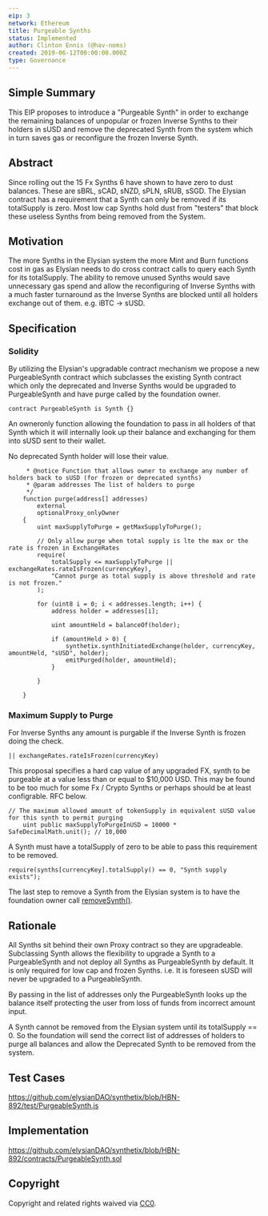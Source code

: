 ```yaml
---
eip: 3
network: Ethereum
title: Purgeable Synths
status: Implemented
author: Clinton Ennis (@hav-noms)
created: 2019-06-12T00:00:00.000Z
type: Governance
---
```


<!--You can leave these HTML comments in your merged EIP and delete the visible duplicate text guides, they will not appear and may be helpful to refer to if you edit it again. This is the suggested template for new EIPs. Note that an EIP number will be assigned by an editor. When opening a pull request to submit your EIP, please use an abbreviated title in the filename, `eip-draft_title_abbrev.md`. The title should be 44 characters or less.-->

## Simple Summary

<!--"If you can't explain it simply, you don't understand it well enough." Provide a simplified and layman-accessible explanation of the EIP.-->

This EIP proposes to introduce a "Purgeable Synth" in order to exchange the remaining balances of unpopular or frozen Inverse Synths to their holders in sUSD and remove the deprecated Synth from the system which in turn saves gas or reconfigure the frozen Inverse Synth.

## Abstract

<!--A short (~200 word) description of the technical issue being addressed.-->

Since rolling out the 15 Fx Synths 6 have shown to have zero to dust balances. These are sBRL, sCAD, sNZD, sPLN, sRUB, sSGD. The Elysian contract has a requirement that a Synth can only be removed if its totalSupply is zero. Most low cap Synths hold dust from "testers" that block these useless Synths from being removed from the System.

## Motivation

<!--The motivation is critical for EIPs that want to change Elysian. It should clearly explain why the existing protocol specification is inadequate to address the problem that the EIP solves. EIP submissions without sufficient motivation may be rejected outright.-->

The more Synths in the Elysian system the more Mint and Burn functions cost in gas as Elysian needs to do cross contract calls to query each Synth for its totalSupply.
The ability to remove unused Synths would save unnecessary gas spend and allow the reconfiguring of Inverse Synths with a much faster turnaround as the Inverse Synths are blocked until all holders exchange out of them. e.g. iBTC -> sUSD.

## Specification

<!--The technical specification should describe the syntax and semantics of any new feature.-->

### Solidity

By utilizing the Elysian's upgradable contract mechanism we propose a new PurgeableSynth contract which subclasses the existing Synth contract which only the deprecated and Inverse Synths would be upgraded to PurgeableSynth and have purge called by the foundation owner.

```
contract PurgeableSynth is Synth {}
```

An owneronly function allowing the foundation to pass in all holders of that Synth which it will internally look up their balance and exchanging for them into sUSD sent to their wallet.

No deprecated Synth holder will lose their value.

```/**
     * @notice Function that allows owner to exchange any number of holders back to sUSD (for frozen or deprecated synths)
     * @param addresses The list of holders to purge
     */
    function purge(address[] addresses)
        external
        optionalProxy_onlyOwner
    {
        uint maxSupplyToPurge = getMaxSupplyToPurge();

        // Only allow purge when total supply is lte the max or the rate is frozen in ExchangeRates
        require(
            totalSupply <= maxSupplyToPurge || exchangeRates.rateIsFrozen(currencyKey),
            "Cannot purge as total supply is above threshold and rate is not frozen."
        );

        for (uint8 i = 0; i < addresses.length; i++) {
            address holder = addresses[i];

            uint amountHeld = balanceOf(holder);

            if (amountHeld > 0) {
                synthetix.synthInitiatedExchange(holder, currencyKey, amountHeld, "sUSD", holder);
                emitPurged(holder, amountHeld);
            }

        }

    }
```

### Maximum Supply to Purge 
For Inverse Synths any amount is purgable if the Inverse Synth is frozen doing the check.
```
|| exchangeRates.rateIsFrozen(currencyKey)
```
This proposal specifies a hard cap value of any upgraded FX, synth to be purgeable at a value less than or equal to \$10,000 USD. This may be found to be too much for some Fx / Crypto Synths or perhaps should be at least configrable. RFC below.

```
// The maximum allowed amount of tokenSupply in equivalent sUSD value for this synth to permit purging
    uint public maxSupplyToPurgeInUSD = 10000 * SafeDecimalMath.unit(); // 10,000
```

A Synth must have a totalSupply of zero to be able to pass this requirement to be removed.

```
require(synths[currencyKey].totalSupply() == 0, "Synth supply exists");
```

The last step to remove a Synth from the Elysian system is to have the foundation owner call [removeSynth()](https://github.com/elysianDAO/synthetix/blob/master/contracts/Elysian.sol#L212).

## Rationale

<!--The rationale fleshes out the specification by describing what motivated the design and why particular design decisions were made. It should describe alternate designs that were considered and related work, e.g. how the feature is supported in other languages. The rationale may also provide evidence of consensus within the community, and should discuss important objections or concerns raised during discussion.-->

All Synths sit behind their own Proxy contract so they are upgradeable. Subclassing Synth allows the flexibility to upgrade a Synth to a PurgeableSynth and not deploy all Synths as PurgeableSynth by default. It is only required for low cap and frozen Synths. i.e. It is foreseen sUSD will never be upgraded to a PurgeableSynth.

By passing in the list of addresses only the PurgeableSynth looks up the balance itself protecting the user from loss of funds from incorrect amount input.

A Synth cannot be removed from the Elysian system until its totalSupply == 0. So the foundation will send the correct list of addresses of holders to purge all balances and allow the Deprecated Synth to be removed from the system.

## Test Cases

<!--Test cases for an implementation are mandatory for EIPs but can be included with the implementation..-->

https://github.com/elysianDAO/synthetix/blob/HBN-892/test/PurgeableSynth.js

## Implementation

<!--The implementations must be completed before any EIP is given status "Implemented", but it need not be completed before the EIP is "Approved". While there is merit to the approach of reaching consensus on the specification and rationale before writing code, the principle of "rough consensus and running code" is still useful when it comes to resolving many discussions of API details.-->

https://github.com/elysianDAO/synthetix/blob/HBN-892/contracts/PurgeableSynth.sol

## Copyright

Copyright and related rights waived via [CC0](https://creativecommons.org/publicdomain/zero/1.0/).